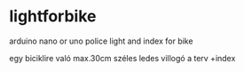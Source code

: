 # lightforbike
arduino nano or uno police light and index for bike

egy biciklire való max.30cm széles ledes villogó a terv +index
